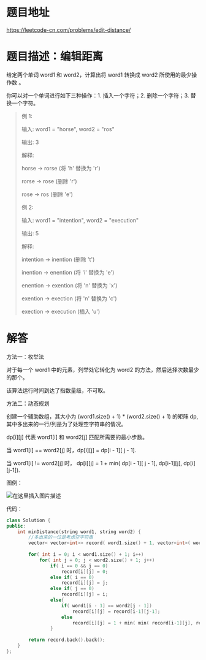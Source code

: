 
# 题目地址

https://leetcode-cn.com/problems/edit-distance/

# 题目描述：编辑距离

给定两个单词 word1 和 word2，计算出将 word1 转换成 word2 所使用的最少操作数 。

你可以对一个单词进行如下三种操作：1. 插入一个字符；2. 删除一个字符；3. 替换一个字符。

>例 1:
>
>
>输入: word1 = "horse", word2 = "ros"
>
>输出: 3
>
>解释: 
>
>horse -> rorse (将 'h' 替换为 'r')
>
>rorse -> rose (删除 'r')
>
>rose -> ros (删除 'e')
>
>例 2:
>
>输入: word1 = "intention", word2 = "execution"
>
>输出: 5
>
>解释: 
>
>intention -> inention (删除 't')
>
>inention -> enention (将 'i' 替换为 'e')
>
>enention -> exention (将 'n' 替换为 'x')
>
>exention -> exection (将 'n' 替换为 'c')
>
>exection -> execution (插入 'u')


# 解答

方法一：枚举法

对于每一个 word1 中的元素，列举处它转化为 word2 的方法，然后选择次数最少的那个。

该算法运行时间到达了指数量级，不可取。

方法二：动态规划

创建一个辅助数组，其大小为 (word1.size() + 1) * (word2.size() + 1) 的矩阵 dp, 其中多出来的一行/列是为了处理空字符串的情况。

dp[i][j] 代表 word1[i] 和 word2[j] 匹配所需要的最小步数。

当 word1[i] == word2[j] 时，dp[i][j] = dp[i - 1][ j - 1].

当 word1[i] != word2[j] 时， dp[i][j] = 1 + min( dp[i - 1][ j - 1], dp[i-1][j], dp[i][j-1]).


图例：

![在这里插入图片描述](https://img-blog.csdnimg.cn/20190923102848129.png?)

代码：
```cpp
class Solution {
public:
    int minDistance(string word1, string word2) {
        //多出来的一位是考虑空字符串
        vector< vector<int>> record( word1.size() + 1, vector<int>( word2.size() + 1, 0));
        
        for( int i = 0; i < word1.size() + 1; i++)
            for( int j = 0; j < word2.size() + 1; j++)
                if( i == 0 && j == 0)
                    record[i][j] = 0;
                else if( i == 0)
                    record[i][j] = j;
                else if( j == 0)
                    record[i][j] = i;
                else{
                    if( word1[i - 1] == word2[j - 1])
                        record[i][j] = record[i-1][j-1];
                    else
                        record[i][j] = 1 + min( min( record[i-1][j], record[i][j-1]), record[i-1][j-1]);
                }
            
        return record.back().back();
    }
};
```
